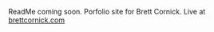 ReadMe coming soon. Porfolio site for Brett Cornick. Live at [brettcornick.com](https://brettcornick.com)
